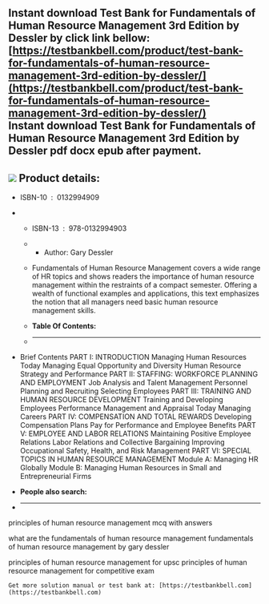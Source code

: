 Instant download **Test Bank for Fundamentals of Human Resource Management 3rd Edition by Dessler** by click link bellow:  
[https://testbankbell.com/product/test-bank-for-fundamentals-of-human-resource-management-3rd-edition-by-dessler/](https://testbankbell.com/product/test-bank-for-fundamentals-of-human-resource-management-3rd-edition-by-dessler/)  
**Instant download Test Bank for Fundamentals of Human Resource Management 3rd Edition by Dessler pdf docx epub after payment.**
--------------------------------------------------------------------------------------------------------------------------------


![](https://testbankbell.com/wp-content/uploads/2023/05/013335508X.jpg)
**Product details:**
--------------------


* ISBN-10 ‏ : ‎ 0132994909
* * ISBN-13 ‏ : ‎ 978-0132994903
  * * Author: Gary Dessler
   
  * Fundamentals of Human Resource Management covers a wide range of HR topics and shows readers the importance of human resource management within the restraints of a compact semester. Offering a wealth of functional examples and applications, this text emphasizes the notion that all managers need basic human resource management skills.
  * **Table Of Contents:**
  * ----------------------
 
* Brief Contents PART I: INTRODUCTION Managing Human Resources Today Managing Equal Opportunity and Diversity Human Resource Strategy and Performance PART II: STAFFING: WORKFORCE PLANNING AND EMPLOYMENT Job Analysis and Talent Management Personnel Planning and Recruiting Selecting Employees PART III: TRAINING AND HUMAN RESOURCE DEVELOPMENT Training and Developing Employees Performance Management and Appraisal Today Managing Careers PART IV: COMPENSATION AND TOTAL REWARDS Developing Compensation Plans Pay for Performance and Employee Benefits PART V: EMPLOYEE AND LABOR RELATIONS Maintaining Positive Employee Relations Labor Relations and Collective Bargaining Improving Occupational Safety, Health, and Risk Management PART VI: SPECIAL TOPICS IN HUMAN RESOURCE MANAGEMENT Module A: Managing HR Globally Module B: Managing Human Resources in Small and Entrepreneurial Firms
* **People also search:**
* -----------------------

principles of human resource management mcq with answers

what are the fundamentals of human resource management
fundamentals of human resource management by gary dessler

principles of human resource management for upsc
principles of human resource management for competitive exam

    Get more solution manual or test bank at: [https://testbankbell.com](https://testbankbell.com)
